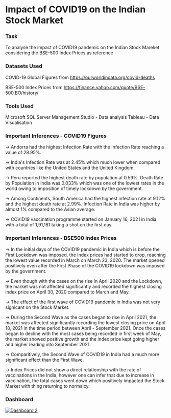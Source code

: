 # Impact of COVID19 on the Indian Stock Market

### Task
To analyse the impact of COVID19 pandemic on the Indian Stock Mareket considering the BSE-500 Index Prices as reference

### Datasets Used
COVID-19 Global Figures from https://ourworldindata.org/covid-deaths

BSE-500 Index Prices from https://finance.yahoo.com/quote/BSE-500.BO/history/

### Tools Used
Microsoft SQL Server Management Studio - Data analysis
Tableau - Data Visualisation

### Important Inferences - COVID19 Figures
-> Andorra had the highest Infection Rate with the Infection Rate reaching a value of 28.95%. 

-> India's Infection Rate was at 2.45% which much lower when compared with countries like the United States and the United Kingdom.

-> Peru reported the highest death rate by population at 0.59%. Death Rate by Population in India was 0.033% which was one of the lowest rates in the world owing to imposition of timely lockdown by the government.

-> Among Continents, South America had the highest infection rate at 9.12% and the highest death rate at 2.99%. Infection Rate in India was higher by almost 1% compared to the Asian average.

-> COVID19 vaccination programme started on January 16, 2021 in India with a total of 1,91,181 taking a shot on the first day.

### Important Inferences - BSE500 Index Prices
-> In the initial days of the COVID19 pandemic in India which is before the First Lockdown was imposed, the Index prices had started to drop, reaching the lowest value recorded in March on March 23, 2020. The market opened positively even after the First Phase of the COVID19 lockdown was imposed by the government.

-> Even though with the cases on the rise in April 2020 and the Lockdown, the market was not affected significantly and recorded the highest closing index price on April 30, 2020 compared to March and May. 

-> The effect of the first wave of COVID19 pandemic in India was not very signicant on the Stock Market.

-> During the Second Wave as the cases began to rise in April 2021, the market was affected significantly recording the lowest closing price on April 18, 2021 in the time period between April - September 2021. Once the cases began to decline with the most cases being recorded in first week of May, the market showed positive growth and the index price kept going higher and higher leading into September 2021.

-> Comparitively, the Second Wave of COVID19 in India had a much more significant effect than the First Wave.

-> Index Prices did not show a direct relationship with the rate of vaccinations in the India, however one can infer that due to increase in vaccination, the total cases went down which positively impacted the Stock Market with thing returning to normalcy.

### Dashboard
<div class='tableauPlaceholder' id='viz1690461032859' style='position: relative'><noscript><a href='#'><img alt='Dashboard 2 ' src='https:&#47;&#47;public.tableau.com&#47;static&#47;images&#47;Bo&#47;Book1_16904313592540&#47;Dashboard2&#47;1_rss.png' style='border: none' /></a></noscript><object class='tableauViz'  style='display:none;'><param name='host_url' value='https%3A%2F%2Fpublic.tableau.com%2F' /> <param name='embed_code_version' value='3' /> <param name='site_root' value='' /><param name='name' value='Book1_16904313592540&#47;Dashboard2' /><param name='tabs' value='no' /><param name='toolbar' value='yes' /><param name='static_image' value='https:&#47;&#47;public.tableau.com&#47;static&#47;images&#47;Bo&#47;Book1_16904313592540&#47;Dashboard2&#47;1.png' /> <param name='animate_transition' value='yes' /><param name='display_static_image' value='yes' /><param name='display_spinner' value='yes' /><param name='display_overlay' value='yes' /><param name='display_count' value='yes' /><param name='language' value='en-US' /><param name='filter' value='publish=yes' /></object></div>                
